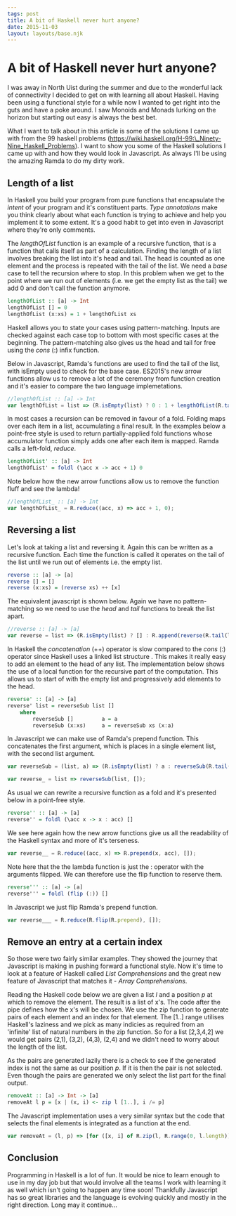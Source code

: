 ```yaml
---
tags: post
title: A bit of Haskell never hurt anyone?
date: 2015-11-03
layout: layouts/base.njk
---
```


# A bit of Haskell never hurt anyone?

I was away in North Uist during the summer and due to the wonderful lack of connectivity I decided to get on with learning all about Haskell. Having been using a functional style for a while now I wanted to get right into the guts and have a poke around. I saw Monoids and Monads lurking on the horizon but starting out easy is always the best bet.

What I want to talk about in this article is some of the solutions I came up with from the 99 haskell problems (<a href="https://wiki.haskell.org/H-99:_Ninety-Nine_Haskell_Problems" class="article-link" target="_blank">https://wiki.haskell.org/H-99:\_Ninety-Nine_Haskell_Problems</a>). I want to show you some of the Haskell solutions I came up with and how they would look in Javascript. As always I'll be using the amazing Ramda to do my dirty work.

## Length of a list

In Haskell you build your program from pure functions that encapsulate the _intent_ of your program and it's constituent parts. _Type annotations_ make you think clearly about what each function is trying to achieve and help you implement it to some extent. It's a good habit to get into even in Javascript where they're only comments.

The _lengthOfList_ function is an example of a recursive function, that is a function that calls itself as part of a calculation. Finding the length of a list involves breaking the list into it's head and tail. The head is counted as one element and the process is repeated with the tail of the list. We need a _base_ case to tell the recursion where to stop. In this problem when we get to the point where we run out of elements (i.e. we get the empty list as the tail) we add 0 and don't call the function anymore.

```hs
lengthOfList :: [a] -> Int
lengthOfList [] = 0
lengthOfList (x:xs) = 1 + lengthOfList xs
```

Haskell allows you to state your cases using pattern-matching. Inputs are checked against each case top to bottom with most specific cases at the beginning. The pattern-matching also gives us the head and tail for free using the _cons_ (:) infix function.

Below in Javascript, Ramda's functions are used to find the tail of the list, with isEmpty used to check for the base case. ES2015's new arrow functions allow us to remove a lot of the ceremony from function creation and it's easier to compare the two language implemetations.

```js
//lengthOfList :: [a] -> Int
var lengthOfList = list => (R.isEmpty(list) ? 0 : 1 + lengthOfList(R.tail(list)));
```

In most cases a recursion can be removed in favour of a fold. Folding maps over each item in a list, accumulating a final result. In the examples below a point-free style is used to return partially-applied fold functions whose accumulator function simply adds one after each item is mapped. Ramda calls a left-fold, _reduce_.

```hs
lengthOfList' :: [a] -> Int
lengthOfList' = foldl (\acc x -> acc + 1) 0
```

Note below how the new arrow functions allow us to remove the function fluff and see the lambda!

```js
//lengthOfList_ :: [a] -> Int
var lengthOfList_ = R.reduce((acc, x) => acc + 1, 0);
```

## Reversing a list

Let's look at taking a list and reversing it. Again this can be written as a recursive function. Each time the function is called it operates on the tail of the list until we run out of elements i.e. the empty list.

```hs
reverse :: [a] -> [a]
reverse [] = []
reverse (x:xs) = (reverse xs) ++ [x]
```

The equivalent javascript is shown below. Again we have no pattern-matching so we need to use the _head_ and _tail_ functions to break the list apart.

```js
//reverse :: [a] -> [a]
var reverse = list => (R.isEmpty(list) ? [] : R.append(reverse(R.tail(list)), R.head(list)));
```

In Haskell the _concatenation_ (++) operator is slow compared to the _cons_ (:) operator since Haskell uses a linked list structure . This makes it really easy to add an element to the head of any list. The implementation below shows the use of a local function for the recursive part of the computation. This allows us to start of with the empty list and progressively add elements to the head.

```hs
reverse' :: [a] -> [a]
reverse' list = reverseSub list []
    where
        reverseSub []         a = a
        reverseSub (x:xs)     a = reverseSub xs (x:a)
```

In Javascript we can make use of Ramda's prepend function. This concatenates the first argument, which is places in a single element list, with the second list argument.

```js
var reverseSub = (list, a) => (R.isEmpty(list) ? a : reverseSub(R.tail(list), R.prepend(R.head(list), a)));

var reverse_ = list => reverseSub(list, []);
```

As usual we can rewrite a recursive function as a fold and it's presented below in a point-free style.

```hs
reverse'' :: [a] -> [a]
reverse'' = foldl (\acc x -> x : acc) []
```

We see here again how the new arrow functions give us all the readability of the Haskell syntax and more of it's terseness.

```js
var reverse__ = R.reduce((acc, x) => R.prepend(x, acc), []);
```

Note here that the the lambda function is just the : operator with the arguments flipped. We can therefore use the flip function to reserve them.

```hs
reverse''' :: [a] -> [a]
reverse''' = foldl (flip (:)) []
```

In Javascript we just flip Ramda's prepend function.

```js
var reverse___ = R.reduce(R.flip(R.prepend), []);
```

## Remove an entry at a certain index

So those were two fairly similar examples. They showed the journey that Javascript is making in pushing forward a functional style. Now it's time to look at a feature of Haskell called _List Comprehensions_ and the great new feature of Javascript that matches it - _Array Comprehensions_.

Reading the Haskell code below we are given a list _l_ and a position _p_ at which to remove the element. The result is a list of x's. The code after the pipe defines how the x's will be chosen. We use the zip function to generate pairs of each element and an index for that element. The [1..] range utilises Haskell's laziness and we pick as many indicies as required from an 'infinite' list of natural numbers in the zip function. So for a list [2,3,4,2] we would get pairs (2,1), (3,2), (4,3), (2,4) and we didn't need to worry about the length of the list.

As the pairs are generated lazily there is a check to see if the generated index is not the same as our position _p_. If it is then the pair is not selected. Even though the pairs are generated we only select the list part for the final output.

```hs
removeAt :: [a] -> Int -> [a]
removeAt l p = [x | (x, i) <- zip l [1..], i /= p]
```

The Javascript implementation uses a very similar syntax but the code that selects the final elements is integrated as a function at the end.

```js
var removeAt = (l, p) => [for ([x, i] of R.zip(l, R.range(0, l.length)))  if (i !== p) x];
```

## Conclusion

Programming in Haskell is a lot of fun. It would be nice to learn enough to use in my day job but that would involve all the teams I work with learning it as well which isn't going to happen any time soon! Thankfully Javascript has so great libraries and the language is evolving quickly and mostly in the right direction. Long may it continue...
